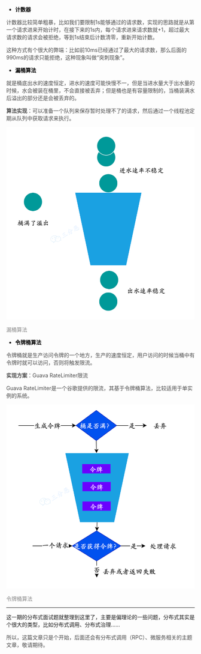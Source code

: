 + **<font style="color:rgb(1, 1, 1);">计数器</font>**

<font style="color:rgb(74, 74, 74);">计数器比较简单粗暴，比如我们要限制1s能够通过的请求数，实现的思路就是从第一个请求进来开始计时，在接下来的1s内，每个请求进来请求数就+1，超过最大请求数的请求会被拒绝，等到1s结束后计数清零，重新开始计数。</font>

<font style="color:rgb(74, 74, 74);">这种方式有个很大的弊端：比如前10ms已经通过了最大的请求数，那么后面的990ms的请求只能拒绝，这种现象叫做“突刺现象”。</font>

+ **<font style="color:rgb(1, 1, 1);">漏桶算法</font>**

<font style="color:rgb(74, 74, 74);">就是桶底出水的速度恒定，进水的速度可能快慢不一，但是当进水量大于出水量的时候，水会被装在桶里，不会直接被丢弃；但是桶也是有容量限制的，当桶装满水后溢出的部分还是会被丢弃的。</font>

**<font style="color:rgb(74, 74, 74);">算法实现</font>**<font style="color:rgb(74, 74, 74);">：可以准备一个队列来保存暂时处理不了的请求，然后通过一个线程池定期从队列中获取请求来执行。</font>

![1696575844063-68130233-5ca6-4801-8f00-b962920ee4ac.png](./assets/1696575844063-68130233-5ca6-4801-8f00-b962920ee4ac.png)

<font style="color:rgb(136, 136, 136);">漏桶算法</font>

+ **<font style="color:rgb(1, 1, 1);">令牌桶算法</font>**

<font style="color:rgb(74, 74, 74);">令牌桶就是生产访问令牌的一个地方，生产的速度恒定，用户访问的时候当桶中有令牌时就可以访问，否则将触发限流。</font>

**<font style="color:rgb(74, 74, 74);">实现方案</font>**<font style="color:rgb(74, 74, 74);">：Guava RateLimiter限流</font>

<font style="color:rgb(74, 74, 74);">Guava RateLimiter是一个谷歌提供的限流，其基于令牌桶算法，比较适用于单实例的系统。</font>

![1696575844098-afae9158-5962-4c38-85e4-dd413b4eabed.png](./assets/1696575844098-afae9158-5962-4c38-85e4-dd413b4eabed.png)

<font style="color:rgb(136, 136, 136);">令牌桶算法</font>

---

<font style="color:rgba(0, 0, 0, 0.9);">这一期的分布式面试题就整理到这里了，主要是偏理论的一些问题，分布式其实是个很大的类型，比如分布式调用、分布式治理……</font>

<font style="color:rgb(74, 74, 74);">所以，这篇文章只是个开始，后面还会有分布式调用（RPC）、微服务相关的主题文章，敬请期待。</font>


